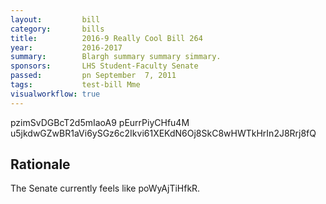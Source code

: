 ```yaml
---
layout:         bill
category:       bills
title:          2016-9 Really Cool Bill 264
year:           2016-2017
summary:        Blargh summary summary simmary.
sponsors:       LHS Student-Faculty Senate
passed:         pn September  7, 2011
tags:           test-bill Mme
visualworkflow: true
---
```



pzimSvDGBcT2d5mIaoA9 pEurrPiyCHfu4M u5jkdwGZwBR1aVi6ySGz6c2Ikvi61XEKdN6Oj8SkC8wHWTkHrIn2J8Rrj8fQ 




Rationale
---------
The Senate currently feels like poWyAjTiHfkR.

